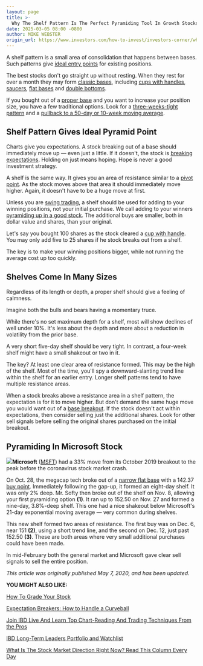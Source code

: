 ```yaml
---
layout: page
title: >-
  Why The Shelf Pattern Is The Perfect Pyramiding Tool In Growth Stocks
date: 2025-03-05 08:00 -0800
author: MIKE WEBSTER
origin_url: https://www.investors.com/how-to-invest/investors-corner/what-is-a-shelf-pattern-and-why-it-is-perfect-pyramiding-tool-in-growth-stocks/
---
```





A shelf pattern is a small area of consolidation that happens between bases. Such patterns give [ideal entry points](https://www.investors.com/how-to-invest/investors-corner/chart-reading-basics-how-a-buy-point-marks-a-time-of-opportunity/) for existing positions.


The best stocks don't go straight up without resting. When they rest for over a month they may form [classic bases](https://www.investors.com/how-to-invest/investors-corner/investor-basics-why-learning-base-patterns-gets-the-ball-rolling/), including [cups with handles](https://www.investors.com/how-to-invest/investors-corner/how-to-buy-stocks-cup-with-handle-base-alibaba-stock-buy-point/), [saucers](https://www.investors.com/how-to-invest/investors-corner/this-bank-stocks-base-was-valid-but-formed-at-a-geological-pace/), [flat bases](https://www.investors.com/how-to-invest/investors-corner/chart-patterns-flat-base-dull-trade-positive-action/) and [double bottoms](https://www.investors.com/how-to-invest/investors-corner/when-buy-growth-stocks-why-double-bottom-base-fuels-strong-breakouts/).




If you bought out of a [proper base](https://www.investors.com/how-to-invest/investors-corner/investor-basics-why-learning-base-patterns-gets-the-ball-rolling/) and you want to increase your position size, you have a few traditional options. Look for a [three-weeks-tight pattern](https://www.investors.com/how-to-invest/investors-corner/how-the-3-weeks-tight-pattern-gives-you-an-extra-buy-point/) and a [pullback to a 50-day or 10-week moving average](https://www.investors.com/how-to-invest/investors-corner/how-to-buy-stocks-why-the-10-week-moving-average-offers-new-entry-points/).


Shelf Pattern Gives Ideal Pyramid Point
---------------------------------------


Charts give you expectations. A stock breaking out of a base should immediately move up — even just a little. If it doesn't, the stock is [breaking expectations](https://www.investors.com/how-to-invest/investors-corner/growth-stocks-expectation-breakers-what-to-do-when-stock-market-throws-you-curveball/). Holding on just means hoping. Hope is never a good investment strategy.


A shelf is the same way. It gives you an area of resistance similar to a [pivot point](https://www.investors.com/how-to-invest/investors-corner/chart-reading-basics-how-a-buy-point-marks-a-time-of-opportunity/). As the stock moves above that area it should immediately move higher. Again, it doesn't have to be a huge move at first.


Unless you are [swing trading](https://swingtrader.investors.com/#/), a shelf should be used for adding to your winning positions, not your initial purchase. We call adding to your winners [pyramiding up in a good stock](https://www.investors.com/how-to-invest/investors-corner/how-to-invest-in-stocks-pyramid-into-a-winning-position/). The additional buys are smaller, both in dollar value and shares, than your original.


Let's say you bought 100 shares as the stock cleared a [cup with handle](https://www.investors.com/how-to-invest/investors-corner/the-basics-how-to-analyze-a-stocks-cup-with-handle/). You may only add five to 25 shares if he stock breaks out from a shelf.


The key is to make your winning positions bigger, while not running the average cost up too quickly.


Shelves Come In Many Sizes
--------------------------


Regardless of its length or depth, a proper shelf should give a feeling of calmness.


Imagine both the bulls and bears having a momentary truce.


While there's no set maximum depth for a shelf, most will show declines of well under 10%. It's less about the depth and more about a reduction in volatility from the prior base.


A very short five-day shelf should be very tight. In contrast, a four-week shelf might have a small shakeout or two in it.


The key? At least one clear area of resistance formed. This may be the high of the shelf. Most of the time, you'll spy a downward-slanting trend line within the shelf for an earlier entry. Longer shelf patterns tend to have multiple resistance areas.


When a stock breaks above a resistance area in a shelf pattern, the expectation is for it to move higher. But don't demand the same huge move you would want out of a [base breakout](https://www.investors.com/how-to-invest/investors-corner/what-is-stock-breakout/). If the stock doesn't act within expectations, then consider selling just the additional shares. Look for other sell signals before selling the original shares purchased on the initial breakout.


Pyramiding In Microsoft Stock
-----------------------------


**![](https://www.investors.com/wp-content/uploads/2020/05/ICmsft051120-300x161.jpg)Microsoft** ([MSFT](https://research.investors.com/quote.aspx?symbol=MSFT)) had a 33% move from its October 2019 breakout to the peak before the coronavirus stock market crash.


On Oct. 28, the megacap tech broke out of a [narrow flat base](https://www.investors.com/how-to-invest/investors-corner/flat-base-stock-dollar-tree-breakout/) with a 142.37 [buy point](https://www.investors.com/how-to-invest/investors-corner/chart-reading-basics-how-a-buy-point-marks-a-time-of-opportunity/). Immediately following the gap-up, it formed an eight-day shelf. It was only 2% deep. Mr. Softy then broke out of the shelf on Nov. 8, allowing your first pyramiding option **(1)**. It ran up to 152.50 on Nov. 27 and formed a nine-day, 3.8%-deep shelf. This one had a nice shakeout below Microsoft's 21-day exponential moving average — very common during shelves.


This new shelf formed two areas of resistance. The first buy was on Dec. 6, near 151 **(2)**, using a short trend line, and the second on Dec. 12, just past 152.50 **(3)**. These are both areas where very small additional purchases could have been made.


In mid-February both the general market and Microsoft gave clear sell signals to sell the entire position.


*This article was originally published May 7, 2020, and has been updated.*


**YOU MIGHT ALSO LIKE:**


[How To Grade Your Stock](https://www.investors.com/how-to-invest/investors-corner/how-to-trade-stocks-execute-a-solid-trading-plan-letter-grade-system/)


[Expectation Breakers: How to Handle a Curveball](https://www.investors.com/how-to-invest/investors-corner/growth-stocks-expectation-breakers-what-to-do-when-stock-market-throws-you-curveball/)


[Join IBD Live And Learn Top Chart-Reading And Trading Techniques From the Pros](https://shop.investors.com/offer/splashresponsive.aspx?id=IBD-Live)


[IBD Long-Term Leaders Portfolio and Watchlist](https://www.investors.com/research/best-long-term-stocks/)


[What Is The Stock Market Direction Right Now? Read This Column Every Day](https://www.investors.com/category/market-trend/the-big-picture/)




